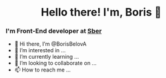 # <div align="center">Hello there! I'm, Boris 👋</div>
### I'm Front-End developer at [Sber](https://sber.ru/)
- 👋 Hi there, I’m @BorisBelovA
- 👀 I’m interested in ...
- 🌱 I’m currently learning ...
- 💞️ I’m looking to collaborate on ...
- 📫 How to reach me ...
<!---
BorisBelovA/BorisBelovA is a ✨ special ✨ repository because its `README.md` (this file) appears on your GitHub profile.
You can click the Preview link to take a look at your changes.
--->
